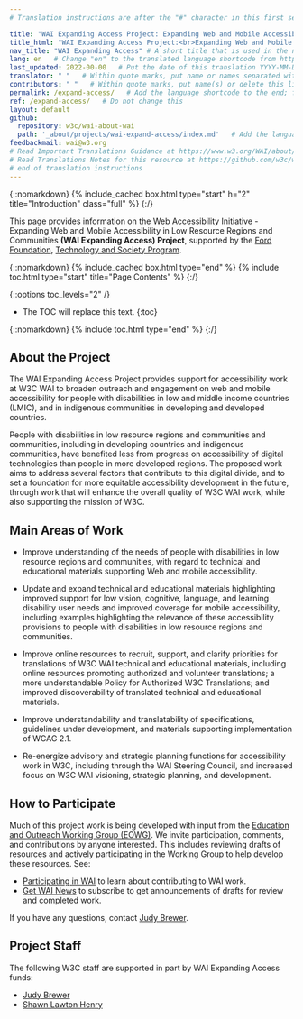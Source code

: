 ```yaml
---
# Translation instructions are after the "#" character in this first section. They are comments that do not show up in the web page. You do not need to translate the instructions after #.

title: "WAI Expanding Access Project: Expanding Web and Mobile Accessibility in Low Resource Regions and Communities"   # Do not translate "title:". Do translate the text after "title:".
title_html: "WAI Expanding Access Project:<br>Expanding Web and Mobile Accessibility in Low Resource Regions and Communities"    # Do translate the text with <br>
nav_title: "WAI Expanding Access" # A short title that is used in the navigation
lang: en   # Change "en" to the translated language shortcode from https://www.iana.org/assignments/language-subtag-registry/language-subtag-registry
last_updated: 2022-00-00   # Put the date of this translation YYYY-MM-DD (with month in the middle)
translator: " "   # Within quote marks, put name or names separated with a comma
contributors: " "   # Within quote marks, put name(s) or delete this line
permalink: /expand-access/   # Add the language shortcode to the end; for example /fundamentals/accessibility-intro/fr
ref: /expand-access/   # Do not change this
layout: default
github:
  repository: w3c/wai-about-wai
  path: '_about/projects/wai-expand-access/index.md'   # Add the language shortcode to the middle of the filename, for example index.fr.md
feedbackmail: wai@w3.org
# Read Important Translations Guidance at https://www.w3.org/WAI/about/translating/#important
# Read Translations Notes for this resource at https://github.com/w3c/wai-expand-access/blob/gh-pages/README.md
# end of translation instructions
---
```

{::nomarkdown}
{% include_cached box.html type="start" h="2" title="Introduction" class="full" %}
{:/}

This page provides information on the Web Accessibility Initiative - Expanding Web and Mobile Accessibility in Low Resource Regions and Communities **(WAI Expanding Access) Project**, supported by the [Ford Foundation](https://www.fordfoundation.org/), [Technology and Society Program](https://www.fordfoundation.org/work/challenging-inequality/technology-and-society/).

{::nomarkdown}
{% include_cached box.html type="end" %}
{% include toc.html type="start" title="Page Contents" %}
{:/}

{::options toc_levels="2" /}

-   The TOC will replace this text.
{:toc}


{::nomarkdown}
{% include toc.html type="end" %}
{:/}

## About the Project

The WAI Expanding Access Project provides support for accessibility work at W3C WAI to broaden outreach and engagement on web and mobile accessibility for people with disabilities in low and middle income countries (LMIC), and in indigenous communities in developing and developed countries.

People with disabilities in low resource regions and communities and communities, including in developing countries and indigenous communities, have benefited less from progress on accessibility of digital technologies than people in more developed regions. The proposed work aims to address several factors that contribute to this digital divide, and to set a foundation for more equitable accessibility development in the future, through work that will enhance the overall quality of W3C WAI work, while also supporting the mission of W3C.

## Main Areas of Work

* Improve understanding of the needs of people with disabilities in low resource regions and communities, with regard to technical and educational materials supporting Web and mobile accessibility. 

* Update and expand technical and educational materials highlighting improved support for low vision, cognitive, language, and learning disability user needs and improved coverage for mobile accessibility, including examples highlighting the relevance of these accessibility provisions to people with disabilities in low resource regions and communities. 

* Improve online resources to recruit, support, and clarify priorities for translations of W3C WAI technical and educational materials, including online resources promoting authorized and volunteer translations; a more understandable Policy for Authorized W3C Translations; and improved discoverability of translated technical and educational materials. 

* Improve understandability and translatability of specifications, guidelines under development, and materials supporting implementation of WCAG 2.1. 

* Re-energize advisory and strategic planning functions for accessibility work in W3C, including through the WAI Steering Council, and increased focus on W3C WAI visioning, strategic planning, and development. 


## How to Participate

Much of this project work is being developed with input from the [Education and Outreach Working Group (EOWG)]( http://www.w3.org/WAI/EO/). We invite participation, comments, and contributions by anyone interested. This includes reviewing drafts of resources and actively participating in the Working Group to help develop these resources. See:

* [Participating in WAI](https://www.w3.org/WAI/about/participating/) to learn about contributing to WAI work.
* [Get WAI News](https://www.w3.org/WAI/news/subscribe/) to subscribe to get announcements of drafts for review and completed work.

If you have any questions, contact [Judy Brewer](http://www.w3.org/People/Brewer/).

## Project Staff

The following W3C staff are supported in part by WAI Expanding Access funds:

* [Judy Brewer](http://www.w3.org/People/Brewer/)
* [Shawn Lawton Henry](https://www.w3.org/People/Shawn/)
